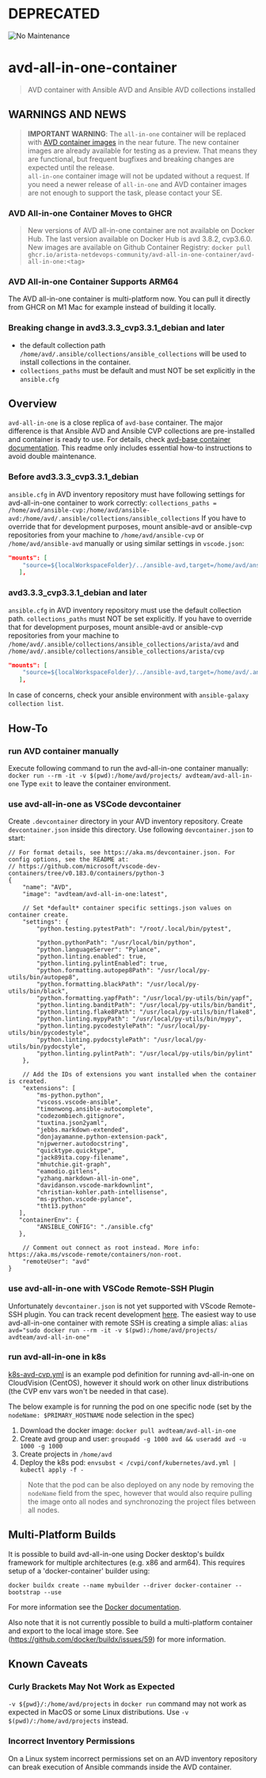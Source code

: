 # DEPRECATED

![No Maintenance](https://img.shields.io/maintenance/no/2024.svg)

# avd-all-in-one-container

> AVD container with Ansible AVD and Ansible AVD collections installed

## WARNINGS AND NEWS

> **IMPORTANT WARNING**: The `all-in-one` container will be replaced with [AVD container images](https://avd.arista.com/4.5/docs/containers/overview.html) in the near future. The new container images are already available for testing as a preview. That means they are functional, but frequent bugfixes and breaking changes are expected until the release.  
> `all-in-one` container image will not be updated without a request. If you need a newer release of `all-in-one` and AVD container images are not enough to support the task, please contact your SE.

### AVD All-in-one Container Moves to GHCR

> New versions of AVD all-in-one container are not available on Docker Hub. The last version available on Docker Hub is avd 3.8.2, cvp3.6.0.
> New images are available on Github Container Registry: `docker pull ghcr.io/arista-netdevops-community/avd-all-in-one-container/avd-all-in-one:<tag>`

### AVD All-in-one Container Supports ARM64

The AVD all-in-one container is multi-platform now. You can pull it directly from GHCR on M1 Mac for example instead of building it locally.

### Breaking change in avd3.3.3_cvp3.3.1_debian and later

- the default collection path `/home/avd/.ansible/collections/ansible_collections` will be used to install collections in the container.
- `collections_paths` must be default and must NOT be set explicitly in the `ansible.cfg`

## Overview

`avd-all-in-one` is a close replica of `avd-base` container. The major difference is that Ansible AVD and Ansible CVP collections are pre-installed and container is ready to use.
For details, check [avd-base container documentation](https://github.com/arista-netdevops-community/docker-avd-base). This readme only includes essential how-to instructions to avoid double maintenance.

### Before avd3.3.3_cvp3.3.1_debian

`ansible.cfg` in AVD inventory repository must have following settings for avd-all-in-one container to work correctly: `collections_paths = /home/avd/ansible-cvp:/home/avd/ansible-avd:/home/avd/.ansible/collections/ansible_collections`
If you have to override that for development purposes, mount ansible-avd or ansible-cvp repositories from your machine to `/home/avd/ansible-cvp` or `/home/avd/ansible-avd` manually or using similar settings in `vscode.json`:

```json
"mounts": [
    "source=${localWorkspaceFolder}/../ansible-avd,target=/home/avd/ansible-avd,type=bind,consistency=cached,readonly=true"
   ],
```

### avd3.3.3_cvp3.3.1_debian and later

`ansible.cfg` in AVD inventory repository must use the default collection path. `collections_paths` must NOT be set explicitly.
If you have to override that for development purposes, mount ansible-avd or ansible-cvp repositories from your machine to `/home/avd/.ansible/collections/ansible_collections/arista/avd` and `/home/avd/.ansible/collections/ansible_collections/arista/cvp`

```json
"mounts": [
    "source=${localWorkspaceFolder}/../ansible-avd,target=/home/avd/.ansible/collections/ansible_collections/arista/avd,type=bind,consistency=cached,readonly=true"
   ],
```

In case of concerns, check your ansible environment with `ansible-galaxy collection list`.

## How-To

### run AVD container manually

Execute following command to run the avd-all-in-one container manually:
`docker run --rm -it -v $(pwd):/home/avd/projects/ avdteam/avd-all-in-one`
Type `exit` to leave the container environment.

### use avd-all-in-one as VSCode devcontainer

Create `.devcontainer` directory in your AVD inventory repository. Create `devcontainer.json` inside this directory.
Use following `devcontainer.json` to start:

```jsonc
// For format details, see https://aka.ms/devcontainer.json. For config options, see the README at:
// https://github.com/microsoft/vscode-dev-containers/tree/v0.183.0/containers/python-3
{
    "name": "AVD",
    "image": "avdteam/avd-all-in-one:latest",

    // Set *default* container specific settings.json values on container create.
    "settings": {
        "python.testing.pytestPath": "/root/.local/bin/pytest",

        "python.pythonPath": "/usr/local/bin/python",
        "python.languageServer": "Pylance",
        "python.linting.enabled": true,
        "python.linting.pylintEnabled": true,
        "python.formatting.autopep8Path": "/usr/local/py-utils/bin/autopep8",
        "python.formatting.blackPath": "/usr/local/py-utils/bin/black",
        "python.formatting.yapfPath": "/usr/local/py-utils/bin/yapf",
        "python.linting.banditPath": "/usr/local/py-utils/bin/bandit",
        "python.linting.flake8Path": "/usr/local/py-utils/bin/flake8",
        "python.linting.mypyPath": "/usr/local/py-utils/bin/mypy",
        "python.linting.pycodestylePath": "/usr/local/py-utils/bin/pycodestyle",
        "python.linting.pydocstylePath": "/usr/local/py-utils/bin/pydocstyle",
        "python.linting.pylintPath": "/usr/local/py-utils/bin/pylint"
    },

    // Add the IDs of extensions you want installed when the container is created.
    "extensions": [
        "ms-python.python",
        "vscoss.vscode-ansible",
        "timonwong.ansible-autocomplete",
        "codezombiech.gitignore",
        "tuxtina.json2yaml",
        "jebbs.markdown-extended",
        "donjayamanne.python-extension-pack",
        "njpwerner.autodocstring",
        "quicktype.quicktype",
        "jack89ita.copy-filename",
        "mhutchie.git-graph",
        "eamodio.gitlens",
        "yzhang.markdown-all-in-one",
        "davidanson.vscode-markdownlint",
        "christian-kohler.path-intellisense",
        "ms-python.vscode-pylance",
        "tht13.python"
   ],
   "containerEnv": {
        "ANSIBLE_CONFIG": "./ansible.cfg"
   },

    // Comment out connect as root instead. More info: https://aka.ms/vscode-remote/containers/non-root.
    "remoteUser": "avd"
}
```

### use avd-all-in-one with VSCode Remote-SSH Plugin

Unfortunately `devcontainer.json` is not yet supported with VScode Remote-SSH plugin. You can track recent development [here](https://github.com/microsoft/vscode-remote-release/issues/2994).
The easiest way to use avd-all-in-one container with remote SSH is creating a simple alias: `alias avd="sudo docker run --rm -it -v $(pwd):/home/avd/projects/ avdteam/avd-all-in-one"`


### run avd-all-in-one in k8s

[k8s-avd-cvp.yml](k8s-avd-cvp.yml) is an example pod definition for running avd-all-in-one on CloudVision (CentOS), however
it should work on other linux distributions (the CVP env vars won't be needed in that case).

The below example is for running the pod on one specific node (set by the `nodeName: $PRIMARY_HOSTNAME` node selection in the spec)

1. Download the docker image: `docker pull avdteam/avd-all-in-one`
2. Create avd group and user: `groupadd -g 1000 avd && useradd avd -u 1000 -g 1000`
3. Create projects in `/home/avd`
4. Deploy the k8s pod: `envsubst < /cvpi/conf/kubernetes/avd.yml | kubectl apply -f -`

> Note that the pod can be also deployed on any node by removing the `nodeName` field from the spec, however that would also require
> pulling the image onto all nodes and synchronozing the project files between all nodes.

## Multi-Platform Builds

It is possible to build avd-all-in-one using Docker desktop's buildx framework for multiple architectures (e.g. x86 and arm64).  This requires setup of a 'docker-container' builder using:

```
docker buildx create --name mybuilder --driver docker-container --bootstrap --use
```

For more information see the [Docker documentation](https://docs.docker.com/build/building/multi-platform/).

Also note that it is not currently possible to build a multi-platform container and export to the local image store.  See (https://github.com/docker/buildx/issues/59) for more information.

## Known Caveats

### Curly Brackets May Not Work as Expected

`-v ${pwd}/:/home/avd/projects` in `docker run` command may not work as expected in MacOS or some Linux distributions. Use `-v $(pwd)/:/home/avd/projects` instead.

### Incorrect Inventory Permissions

On a Linux system incorrect permissions set on an AVD inventory repository can break execution of Ansible commands inside the AVD container.
